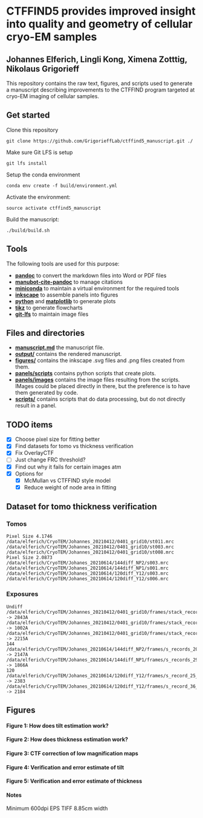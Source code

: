 # CTFFIND5 provides improved insight into quality and geometry of cellular cryo-EM samples

## Johannes Elferich, Lingli Kong, Ximena Zotttig, Nikolaus Grigorieff

This repository contains the raw text, figures, and scripts used to generate a manuscript describing improvements 
to the CTFFIND program targeted at cryo-EM imaging of cellular samples.

## Get started

Clone this repository

```
git clone https://github.com/GrigorieffLab/ctffind5_manuscript.git ./
```

Make sure Git LFS is setup 

```
git lfs install
```

Setup the conda environment
```
conda env create -f build/environment.yml
```

Activate the environment:
```
source activate ctffind5_manuscript
```

Build the manuscript:

```
./build/build.sh
```

## Tools

The following tools are used for this purpose:

- [**pandoc**](https://pandoc.org/) to convert the markdown files into Word or PDF files
- [**manubot-cite-pandoc**](https://manubot.github.io/manubot/reference/manubot/pandoc/cite_filter/) to manage citations
- [**miniconda**](https://docs.conda.io/en/latest/miniconda.html) to maintain a virtual environment for the required tools
- [**inkscape**](https://inkscape.org/) to assemble panels into figures
- [**python**](https://python.org) and [**matplotlib**](https://matplotlib.org/) to generate plots
- [**tikz**](https://tikz.net/) to generate flowcharts
- [**git-lfs**](https://git-lfs.com/) to maintain image files

## Files and directories

- [**manuscript.md**](manuscript.md) the manuscript file.
- [**output/**](output/) contains the rendered manuscript. 
- [**figures/**](figures/) contains the inkscape .svg files and .png files created from them.
- [**panels/scripts**](panels/scripts) contains python scripts that create plots.
- [**panels/images**](panels/images) contains the image files resulting from the scripts. IMages could be placed directly in there, but the preference is to have them generated by code.
- [**scripts/**](scripts) contains scripts that do data processing, but do not directly result in a panel.


## TODO items

- [x] Choose pixel size for fitting better
- [x] Find datasets for tomo vs thickness verification
- [x] Fix OverlayCTF
- [ ] Just change FRC threshold?
- [x] Find out why it fails for certain images atm
- [x] Options for 
    - [x] McMullan vs CTFFIND style model
    - [x] Reduce weight of node area in fitting

## Dataset for tomo thickness verification

### Tomos
```
Pixel Size 4.1746
/data/elferich/CryoTEM/Johannes_20210412/0401_grid10/st011.mrc
/data/elferich/CryoTEM/Johannes_20210412/0401_grid10/st003.mrc
/data/elferich/CryoTEM/Johannes_20210412/0401_grid10/st008.mrc
Pixel Size 2.0873
/data/elferich/CryoTEM/Johanes_20210614/144diff_NP2/s003.mrc
/data/elferich/CryoTEM/Johanes_20210614/144diff_NP1/s001.mrc
/data/elferich/CryoTEM/Johanes_20210614/120diff_Y12/s003.mrc
/data/elferich/CryoTEM/Johanes_20210614/120diff_Y12/s006.mrc
```

### Exposures
```
Undiff
/data/elferich/CryoTEM/Johannes_20210412/0401_grid10/frames/stack_record_40_00000_-0.0.tif -> 2843A
/data/elferich/CryoTEM/Johannes_20210412/0401_grid10/frames/stack_record_25_00000_-0.0.tif -> 1002A
/data/elferich/CryoTEM/Johannes_20210412/0401_grid10/frames/stack_record_32_00000_-0.0.tif -> 2215A
144
/data/elferich/CryoTEM/Johanes_20210614/144diff_NP2/frames/s_records_20_00000_-20.0.tif -> 2147A
/data/elferich/CryoTEM/Johanes_20210614/144diff_NP1/frames/s_records_29_00000_-20.0.tif -> 1866A
120
/data/elferich/CryoTEM/Johanes_20210614/120diff_Y12/frames/s_record_25_00000_-20.0.tif -> 2383
/data/elferich/CryoTEM/Johanes_20210614/120diff_Y12/frames/s_record_36_00000_-20.0.tif -> 2184

```

## Figures

#### Figure 1: How does tilt estimation work?

#### Figure 2: How does thickness estimation work?

#### Figure 3: CTF correction of low magnification maps

#### Figure 4: Verification and error estimate of tilt 

#### Figure 5: Verification and error estimate of thickness 

#### Notes

Minimum 600dpi
EPS
TIFF
8.85cm width


